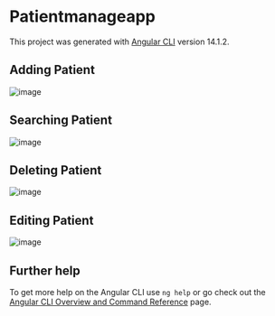 # Patientmanageapp

This project was generated with [Angular CLI](https://github.com/angular/angular-cli) version 14.1.2.

## Adding Patient

![image](https://user-images.githubusercontent.com/25501967/193692035-018c8210-c665-43b0-8fda-426ac00b916f.png)


## Searching Patient

![image](https://user-images.githubusercontent.com/25501967/193692241-528cbdb5-2d71-41cc-9cd5-587ea7846a58.png)

## Deleting Patient

![image](https://user-images.githubusercontent.com/25501967/193692365-aba76891-1053-4804-b245-5f7130b7cef8.png)

## Editing Patient 

![image](https://user-images.githubusercontent.com/25501967/193692470-7ec1cdfe-e01a-4314-b9f7-dbbf51656704.png)


## Further help

To get more help on the Angular CLI use `ng help` or go check out the [Angular CLI Overview and Command Reference](https://angular.io/cli) page.
